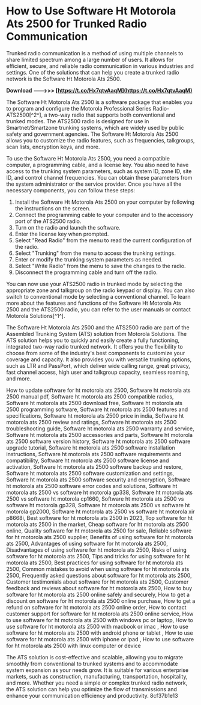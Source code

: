 
 
# How to Use Software Ht Motorola Ats 2500 for Trunked Radio Communication
 
Trunked radio communication is a method of using multiple channels to share limited spectrum among a large number of users. It allows for efficient, secure, and reliable radio communication in various industries and settings. One of the solutions that can help you create a trunked radio network is the Software Ht Motorola Ats 2500.
 
**Download ———>>> [https://t.co/Hx7qtvAaqM](https://t.co/Hx7qtvAaqM)**


 
The Software Ht Motorola Ats 2500 is a software package that enables you to program and configure the Motorola Professional Series Radio-ATS2500[^2^], a two-way radio that supports both conventional and trunked modes. The ATS2500 radio is designed for use in Smartnet/Smartzone trunking systems, which are widely used by public safety and government agencies. The Software Ht Motorola Ats 2500 allows you to customize the radio features, such as frequencies, talkgroups, scan lists, encryption keys, and more.
 
To use the Software Ht Motorola Ats 2500, you need a compatible computer, a programming cable, and a license key. You also need to have access to the trunking system parameters, such as system ID, zone ID, site ID, and control channel frequencies. You can obtain these parameters from the system administrator or the service provider. Once you have all the necessary components, you can follow these steps:
 
1. Install the Software Ht Motorola Ats 2500 on your computer by following the instructions on the screen.
2. Connect the programming cable to your computer and to the accessory port of the ATS2500 radio.
3. Turn on the radio and launch the software.
4. Enter the license key when prompted.
5. Select "Read Radio" from the menu to read the current configuration of the radio.
6. Select "Trunking" from the menu to access the trunking settings.
7. Enter or modify the trunking system parameters as needed.
8. Select "Write Radio" from the menu to save the changes to the radio.
9. Disconnect the programming cable and turn off the radio.

You can now use your ATS2500 radio in trunked mode by selecting the appropriate zone and talkgroup on the radio keypad or display. You can also switch to conventional mode by selecting a conventional channel. To learn more about the features and functions of the Software Ht Motorola Ats 2500 and the ATS2500 radio, you can refer to the user manuals or contact Motorola Solutions[^1^].
  
The Software Ht Motorola Ats 2500 and the ATS2500 radio are part of the Assembled Trunking System (ATS) solution from Motorola Solutions. The ATS solution helps you to quickly and easily create a fully functioning, integrated two-way radio trunked network. It offers you the flexibility to choose from some of the industry's best components to customize your coverage and capacity. It also provides you with versatile trunking options, such as LTR and PassPort, which deliver wide calling range, great privacy, fast channel access, high user and talkgroup capacity, seamless roaming, and more.
 
How to update software for ht motorola ats 2500,  Software ht motorola ats 2500 manual pdf,  Software ht motorola ats 2500 compatible radios,  Software ht motorola ats 2500 download free,  Software ht motorola ats 2500 programming software,  Software ht motorola ats 2500 features and specifications,  Software ht motorola ats 2500 price in india,  Software ht motorola ats 2500 review and ratings,  Software ht motorola ats 2500 troubleshooting guide,  Software ht motorola ats 2500 warranty and service,  Software ht motorola ats 2500 accessories and parts,  Software ht motorola ats 2500 software version history,  Software ht motorola ats 2500 software upgrade tutorial,  Software ht motorola ats 2500 software installation instructions,  Software ht motorola ats 2500 software requirements and compatibility,  Software ht motorola ats 2500 software license and activation,  Software ht motorola ats 2500 software backup and restore,  Software ht motorola ats 2500 software customization and settings,  Software ht motorola ats 2500 software security and encryption,  Software ht motorola ats 2500 software error codes and solutions,  Software ht motorola ats 2500 vs software ht motorola gp338,  Software ht motorola ats 2500 vs software ht motorola cp1660,  Software ht motorola ats 2500 vs software ht motorola gp328,  Software ht motorola ats 2500 vs software ht motorola gp2000,  Software ht motorola ats 2500 vs software ht motorola xir p8668i,  Best software for ht motorola ats 2500 in 2023,  Top software for ht motorola ats 2500 in the market,  Cheap software for ht motorola ats 2500 online,  Quality software for ht motorola ats 2500 for sale,  Reliable software for ht motorola ats 2500 supplier,  Benefits of using software for ht motorola ats 2500,  Advantages of using software for ht motorola ats 2500,  Disadvantages of using software for ht motorola ats 2500,  Risks of using software for ht motorola ats 2500,  Tips and tricks for using software for ht motorola ats 2500,  Best practices for using software for ht motorola ats 2500,  Common mistakes to avoid when using software for ht motorola ats 2500,  Frequently asked questions about software for ht motorola ats 2500,  Customer testimonials about software for ht motorola ats 2500,  Customer feedback and reviews about software for ht motorola ats 2500,  How to buy software for ht motorola ats 2500 online safely and securely,  How to get a discount on software for ht motorola ats 2500 online purchase,  How to get a refund on software for ht motorola ats 2500 online order,  How to contact customer support for software for ht motorola ats 2500 online service,  How to use software for ht motorola ats 2500 with windows pc or laptop,  How to use software for ht motorola ats 2500 with macbook or imac ,  How to use software for ht motorola ats 2500 with android phone or tablet ,  How to use software for ht motorola ats 2500 with iphone or ipad ,  How to use software for ht motorola ats 2500 with linux computer or device
 
The ATS solution is cost-effective and scalable, allowing you to migrate smoothly from conventional to trunked systems and to accommodate system expansion as your needs grow. It is suitable for various enterprise markets, such as construction, manufacturing, transportation, hospitality, and more. Whether you need a simple or complex trunked radio network, the ATS solution can help you optimize the flow of transmissions and enhance your communication efficiency and productivity.
 8cf37b1e13
 
